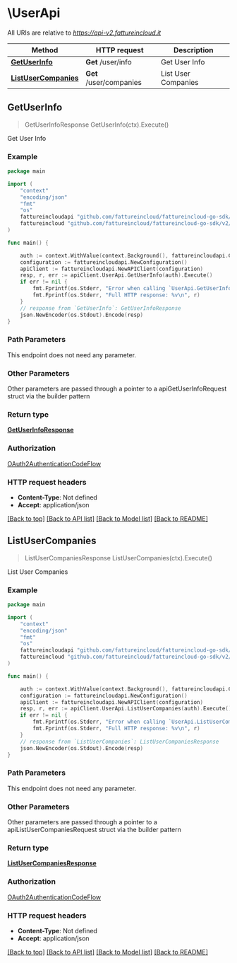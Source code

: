 # \UserApi

All URIs are relative to *https://api-v2.fattureincloud.it*

Method | HTTP request | Description
------------- | ------------- | -------------
[**GetUserInfo**](UserApi.md#GetUserInfo) | **Get** /user/info | Get User Info
[**ListUserCompanies**](UserApi.md#ListUserCompanies) | **Get** /user/companies | List User Companies



## GetUserInfo

> GetUserInfoResponse GetUserInfo(ctx).Execute()

Get User Info



### Example

```go
package main

import (
    "context"
    "encoding/json"
    "fmt"
    "os"
    fattureincloudapi "github.com/fattureincloud/fattureincloud-go-sdk/v2/api"
    fattureincloud "github.com/fattureincloud/fattureincloud-go-sdk/v2/model"
)

func main() {

    auth := context.WithValue(context.Background(), fattureincloudapi.ContextAccessToken, "ACCESS_TOKEN")
    configuration := fattureincloudapi.NewConfiguration()
    apiClient := fattureincloudapi.NewAPIClient(configuration)
    resp, r, err := apiClient.UserApi.GetUserInfo(auth).Execute()
    if err != nil {
        fmt.Fprintf(os.Stderr, "Error when calling `UserApi.GetUserInfo``: %v\n", err)
        fmt.Fprintf(os.Stderr, "Full HTTP response: %v\n", r)
    }
    // response from `GetUserInfo`: GetUserInfoResponse
    json.NewEncoder(os.Stdout).Encode(resp)
}
```

### Path Parameters

This endpoint does not need any parameter.

### Other Parameters

Other parameters are passed through a pointer to a apiGetUserInfoRequest struct via the builder pattern


### Return type

[**GetUserInfoResponse**](GetUserInfoResponse.md)

### Authorization

[OAuth2AuthenticationCodeFlow](../README.md#OAuth2AuthenticationCodeFlow)

### HTTP request headers

- **Content-Type**: Not defined
- **Accept**: application/json

[[Back to top]](#) [[Back to API list]](../README.md#documentation-for-api-endpoints)
[[Back to Model list]](../README.md#documentation-for-models)
[[Back to README]](../README.md)


## ListUserCompanies

> ListUserCompaniesResponse ListUserCompanies(ctx).Execute()

List User Companies



### Example

```go
package main

import (
    "context"
    "encoding/json"
    "fmt"
    "os"
    fattureincloudapi "github.com/fattureincloud/fattureincloud-go-sdk/v2/api"
    fattureincloud "github.com/fattureincloud/fattureincloud-go-sdk/v2/model"
)

func main() {

    auth := context.WithValue(context.Background(), fattureincloudapi.ContextAccessToken, "ACCESS_TOKEN")
    configuration := fattureincloudapi.NewConfiguration()
    apiClient := fattureincloudapi.NewAPIClient(configuration)
    resp, r, err := apiClient.UserApi.ListUserCompanies(auth).Execute()
    if err != nil {
        fmt.Fprintf(os.Stderr, "Error when calling `UserApi.ListUserCompanies``: %v\n", err)
        fmt.Fprintf(os.Stderr, "Full HTTP response: %v\n", r)
    }
    // response from `ListUserCompanies`: ListUserCompaniesResponse
    json.NewEncoder(os.Stdout).Encode(resp)
}
```

### Path Parameters

This endpoint does not need any parameter.

### Other Parameters

Other parameters are passed through a pointer to a apiListUserCompaniesRequest struct via the builder pattern


### Return type

[**ListUserCompaniesResponse**](ListUserCompaniesResponse.md)

### Authorization

[OAuth2AuthenticationCodeFlow](../README.md#OAuth2AuthenticationCodeFlow)

### HTTP request headers

- **Content-Type**: Not defined
- **Accept**: application/json

[[Back to top]](#) [[Back to API list]](../README.md#documentation-for-api-endpoints)
[[Back to Model list]](../README.md#documentation-for-models)
[[Back to README]](../README.md)

